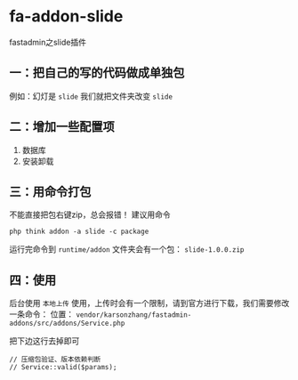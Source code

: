 # fa-addon-slide
fastadmin之slide插件

## 一：把自己的写的代码做成单独包
例如：幻灯是 `slide` 我们就把文件夹改变 `slide`

## 二：增加一些配置项
1. 数据库
2. 安装卸载

## 三：用命令打包
不能直接把包右键zip，总会报错！
建议用命令
```
php think addon -a slide -c package
```
运行完命令到 `runtime/addon` 文件夹会有一个包： `slide-1.0.0.zip`

## 四：使用
后台使用 `本地上传` 使用，上传时会有一个限制，请到官方进行下载，我们需要修改一条命令：
位置： `vendor/karsonzhang/fastadmin-addons/src/addons/Service.php`

把下边这行去掉即可
```
// 压缩包验证、版本依赖判断
// Service::valid($params);
```
